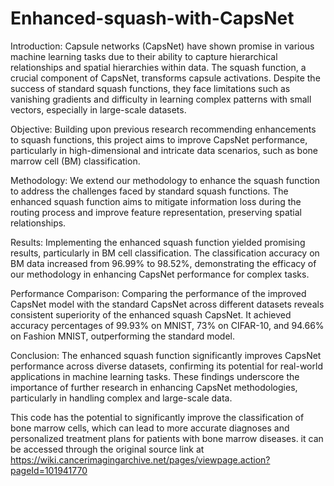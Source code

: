 # Enhanced-squash-with-CapsNet
Introduction:
Capsule networks (CapsNet) have shown promise in various machine learning tasks due to their ability to capture hierarchical relationships and spatial hierarchies within data. The squash function, a crucial component of CapsNet, transforms capsule activations. Despite the success of standard squash functions, they face limitations such as vanishing gradients and difficulty in learning complex patterns with small vectors, especially in large-scale datasets.

Objective:
Building upon previous research recommending enhancements to squash functions, this project aims to improve CapsNet performance, particularly in high-dimensional and intricate data scenarios, such as bone marrow cell (BM) classification.

Methodology:
We extend our methodology to enhance the squash function to address the challenges faced by standard squash functions. The enhanced squash function aims to mitigate information loss during the routing process and improve feature representation, preserving spatial relationships.

Results:
Implementing the enhanced squash function yielded promising results, particularly in BM cell classification. The classification accuracy on BM data increased from 96.99% to 98.52%, demonstrating the efficacy of our methodology in enhancing CapsNet performance for complex tasks.

Performance Comparison:
Comparing the performance of the improved CapsNet model with the standard CapsNet across different datasets reveals consistent superiority of the enhanced squash CapsNet. It achieved accuracy percentages of 99.93% on MNIST, 73% on CIFAR-10, and 94.66% on Fashion MNIST, outperforming the standard model.

Conclusion:
The enhanced squash function significantly improves CapsNet performance across diverse datasets, confirming its potential for real-world applications in machine learning tasks. These findings underscore the importance of further research in enhancing CapsNet methodologies, particularly in handling complex and large-scale data.



This code has the potential to significantly improve the classification of bone marrow cells, which can lead to more accurate diagnoses and personalized treatment plans for patients with bone marrow diseases. it can be accessed through the original source link at https://wiki.cancerimagingarchive.net/pages/viewpage.action?pageId=101941770
